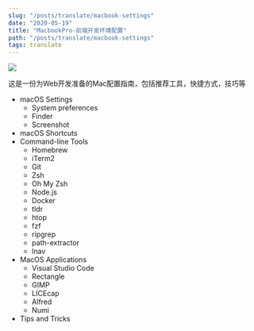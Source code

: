 ```yaml
---
slug: "/posts/translate/macbook-settings"
date: "2020-05-19"
title: "MacbookPro-前端开发环境配置"
path: "/posts/translate/macbook-settings"
tags: translate
---
```


![](https://cdn.jsdelivr.net/gh/funnypan/pics@master/img/20200427135628.png)

这是一份为Web开发准备的Mac配置指南，包括推荐工具，快捷方式，技巧等

- macOS Settings
  - System preferences
  - Finder
  - Screenshot
- macOS Shortcuts
- Command-line Tools
  - Homebrew
  - iTerm2
  - Git
  - Zsh
  - Oh My Zsh
  - Node.js
  - Docker
  - tldr
  - htop
  - fzf
  - ripgrep
  - path-extractor
  - lnav
- MacOS Applications
  - Visual Studio Code
  - Rectangle
  - GIMP
  - LICEcap
  - Alfred
  - Numi
- Tips and Tricks

